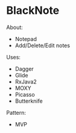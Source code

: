 # BlackNote

About:
-  Notepad
-  Add/Delete/Edit notes

Uses:
-  Dagger
-  Glide
-  RxJava2
-  MOXY
-  Picasso
-  Butterknife

Pattern:
-  MVP
